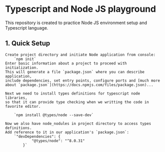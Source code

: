 # Typescript and Node JS playground

This repository is created to practice Node JS environment setup and Typescript language.

## 1. Quick Setup

    Create project directory and initiate Node application from console:
        `npm init`
    Enter basic information about a project to proceed with initialization.
    This will generate a file `package.json` where you can describe application,
    include dependencies, set entry points, configure ports and [much more about `package.json`](https://docs.npmjs.com/files/package.json)...

    Next we need to install types definitions for typescript node libraries,
    so that it can provide type checking when we writting the code in favorite editor. 

        `npm install @types/node --save-dev`

    Now we also have node_nodules in project directory to access types definitions.
    Add reference to it in our application's `package.json`: 
        `"devDependencies": {
                "@types/node": "^8.0.31"
            }`

   
